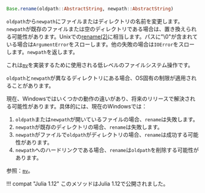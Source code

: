 ```julia
Base.rename(oldpath::AbstractString, newpath::AbstractString)
```

`oldpath`から`newpath`にファイルまたはディレクトリの名前を変更します。`newpath`が既存のファイルまたは空のディレクトリである場合は、置き換えられる可能性があります。Unixでの[rename(2)](https://man7.org/linux/man-pages/man2/rename.2.html)に相当します。パスに"\0"が含まれている場合は`ArgumentError`をスローします。他の失敗の場合は`IOError`をスローします。`newpath`を返します。

これは[`mv`](@ref)を実装するために使用される低レベルのファイルシステム操作です。

`oldpath`と`newpath`が異なるディレクトリにある場合、OS固有の制限が適用されることがあります。

現在、Windowsではいくつかの動作の違いがあり、将来のリリースで解決される可能性があります。具体的には、現在のWindowsでは：

1. `oldpath`または`newpath`が開いているファイルの場合、`rename`は失敗します。
2. `newpath`が既存のディレクトリの場合、`rename`は失敗します。
3. `newpath`がファイルで`oldpath`がディレクトリの場合、`rename`は成功する可能性があります。
4. `newpath`へのハードリンクである場合、`rename`は`oldpath`を削除する可能性があります。

参照：[`mv`](@ref)。

!!! compat "Julia 1.12"
    このメソッドはJulia 1.12で公開されました。

